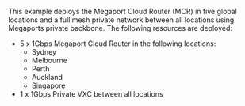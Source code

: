 This example deploys the Megaport Cloud Router (MCR) in five global locations and a full mesh private network between all locations using Megaports private backbone. The following resources are deployed:

* 5 x 1Gbps Megaport Cloud Router in the following locations:
  * Sydney
  * Melbourne
  * Perth
  * Auckland
  * Singapore
* 1 x 1Gbps Private VXC between all locations
